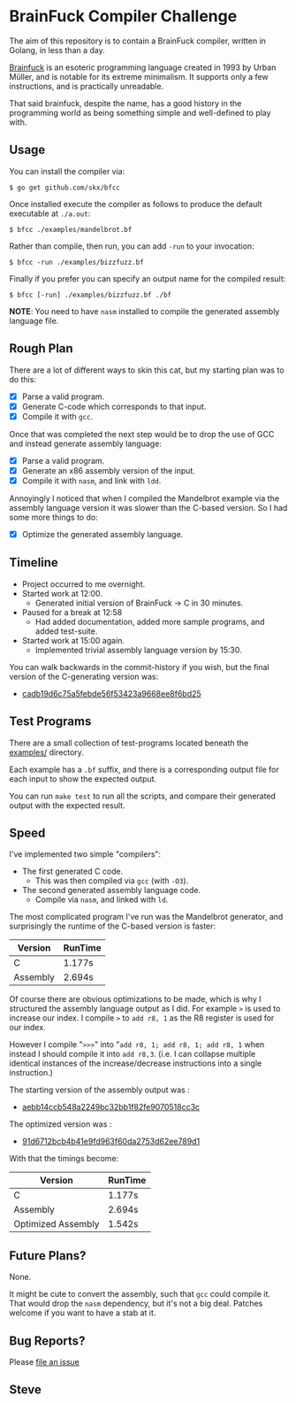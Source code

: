 # BrainFuck Compiler Challenge

The aim of this repository is to contain a BrainFuck compiler, written in Golang, in less than a day.

[Brainfuck](https://en.wikipedia.org/wiki/Brainfuck) is an esoteric programming language created in 1993 by Urban Müller, and is notable for its extreme minimalism.  It supports only a few instructions, and is practically unreadable.

That said brainfuck, despite the name, has a good history in the programming world as being something simple and well-defined to play with.



## Usage

You can install the compiler via:

    $ go get github.com/skx/bfcc

Once installed execute the compiler as follows to produce the default executable at `./a.out`:

    $ bfcc ./examples/mandelbrot.bf

Rather than compile, then run, you can add `-run` to your invocation:

    $ bfcc -run ./examples/bizzfuzz.bf

Finally if you prefer you can specify an output name for the compiled result:

    $ bfcc [-run] ./examples/bizzfuzz.bf ./bf


**NOTE**: You need to have `nasm` installed to compile the generated assembly language file.


## Rough Plan

There are a lot of different ways to skin this cat, but my starting plan was to do this:

* [x] Parse a valid program.
* [x] Generate C-code which corresponds to that input.
* [x] Compile it with `gcc`.

Once that was completed the next step would be to drop the use of GCC and instead generate assembly language:

* [x] Parse a valid program.
* [x] Generate an x86 assembly version of the input.
* [x] Compile it with `nasm`, and link with `ldd`.

Annoyingly I noticed that when I compiled the Mandelbrot example via the assembly language version it was slower than the C-based version.  So I had some more things to do:

* [x] Optimize the generated assembly language.



## Timeline

* Project occurred to me overnight.
* Started work at 12:00.
  * Generated initial version of BrainFuck -> C in 30 minutes.
* Paused for a break at 12:58
  * Had added documentation, added more sample programs, and added test-suite.
* Started work at 15:00 again.
  * Implemented trivial assembly language version by 15:30.

You can walk backwards in the commit-history if you wish, but the final version of the C-generating version was:

* [cadb19d6c75a5febde56f53423a9668ee8f6bd25](https://github.com/skx/bfcc/tree/cadb19d6c75a5febde56f53423a9668ee8f6bd25)


## Test Programs

There are a small collection of test-programs located beneath the [examples/](examples/) directory.

Each example has a `.bf` suffix, and there is a corresponding output file for each input to show the expected output.

You can run `make test` to run all the scripts, and compare their generated output with the expected result.


## Speed

I've implemented two simple "compilers":

* The first generated C code.
  * This was then compiled via `gcc` (with `-O3`).
* The second generated assembly language code.
  * Compile via `nasm`, and linked with `ld`.

The most complicated program I've run was the Mandelbrot generator, and surprisingly the runtime of the C-based version is faster:

| Version  | RunTime |
|----------|---------|
| C        | 1.177s  |
| Assembly | 2.694s  |


Of course there are obvious optimizations to be made, which is why I structured the assembly language output as I did.  For example `>` is used to increase our index.  I compile `>` to `add r8, 1` as the R8 register is used for our index.

However I compile "`>>>`" into "`add r8, 1; add r8, 1; add r8, 1` when instead I should compile it into `add r8,3`.  (i.e. I can collapse multiple identical instances of the increase/decrease instructions into a single instruction.)

The starting version of the assembly output was :

* [aebb14ccb548a2249bc32bb1f82fe9070518cc3c](https://github.com/skx/bfcc/tree/aebb14ccb548a2249bc32bb1f82fe9070518cc3c)

The optimized version was :

* [91d6712bcb4b41e9fd963f60da2753d62ee789d1](https://github.com/skx/bfcc/commit/91d6712bcb4b41e9fd963f60da2753d62ee789d1)

With that the timings become:

| Version            | RunTime |
|--------------------|---------|
| C                  | 1.177s  |
| Assembly           | 2.694s  |
| Optimized Assembly | 1.542s  |



## Future Plans?

None.

It might be cute to convert the assembly, such that `gcc` could compile it.  That would drop the `nasm` dependency, but it's not a big deal.  Patches welcome if you want to have a stab at it.


## Bug Reports?

Please [file an issue](https://github.com/skx/bfcc/issues)


Steve
--
